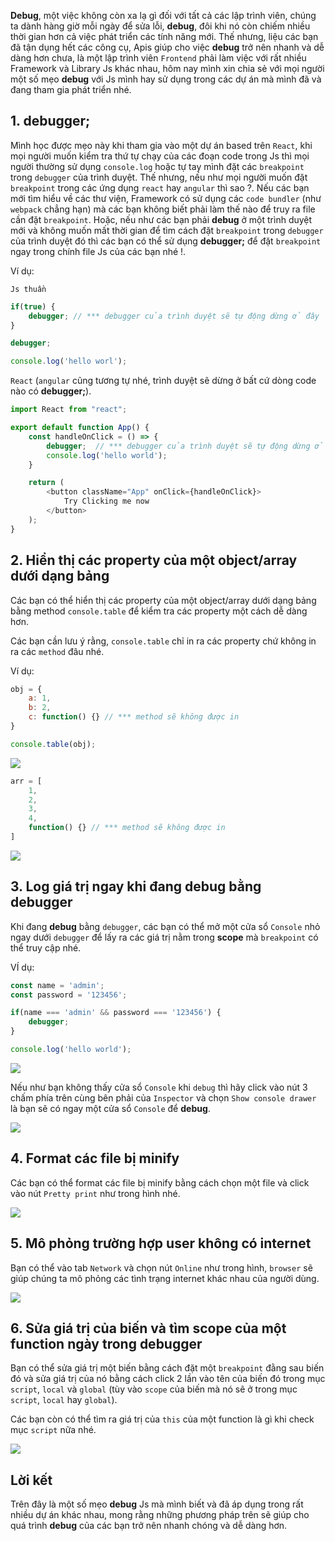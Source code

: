 **Debug**, một việc không còn xa lạ gì đối với tất cả các lập trình viên, chúng ta dành hàng giờ mỗi ngày để sửa lỗi, **debug**, đôi khi nó còn chiếm nhiều thời gian hơn cả việc phát triển các tính năng mới.  Thế nhưng, liệu các bạn đã tận dụng hết các công cụ, Apis giúp cho việc **debug** trở nên nhanh và dễ dàng hơn chưa, là một lập trình viên `Frontend` phải làm việc với rất nhiều Framework và Library Js khác nhau, hôm nay mình xin chia sẻ với mọi người một số mẹo **debug** với Js mình hay sử dụng trong các dự án mà mình đã và đang tham gia phát triển nhé.

## 1. debugger;
Mình học được mẹo này khi tham gia vào một dự án based trên `React`, khi mọi người muốn kiểm tra thứ tự chạy của các đoạn code trong Js thì mọi người thường sử dụng `console.log` hoặc tự tay mình đặt các `breakpoint` trong `debugger` của trình duyệt. Thế nhưng, nếu như mọi người muốn đặt `breakpoint` trong các ứng dụng `react` hay `angular` thì sao ?. Nếu các bạn mới tìm hiểu về các thư viện, Framework có sử dụng các `code bundler` (như `webpack` chẳng hạn) mà các bạn không biết phải làm thế nào để truy ra file cần đặt `breakpoint`. Hoặc, nếu như các bạn phải **debug** ở một trình duyệt mới và không muốn mất thời gian để tìm cách đặt `breakpoint` trong `debugger` của trình duyệt đó thì các bạn có thể sử dụng **debugger;** để đặt `breakpoint` ngay trong chính file Js của các bạn nhé !.

Ví dụ:

`Js thuần`
```js
if(true) {
    debugger; // *** debugger của trình duyệt sẽ tự động dừng ở đây
}

debugger;

console.log('hello worl');
```

`React` (`angular` cũng tương tự nhé, trình duyệt sẽ dừng ở bất cứ dòng code nào có **debugger;**).
```js
import React from "react";

export default function App() {
    const handleOnClick = () => {
        debugger;  // *** debugger của trình duyệt sẽ tự động dừng ở đây
        console.log('hello world');
    }

    return (
        <button className="App" onClick={handleOnClick}>
            Try Clicking me now
        </button>
    );
}
```

## 2. Hiển thị các property của một object/array dưới dạng bảng
Các bạn có thể hiển thị các property của một object/array dưới dạng bảng bằng method `console.table` để kiểm tra các property một cách dễ dàng hơn.

Các bạn cần lưu ý rằng, `console.table` chỉ in ra các property chứ không in ra các `method` đâu nhé.

Ví dụ:

```js
obj = {
    a: 1,
    b: 2,
    c: function() {} // *** method sẽ không được in
}

console.table(obj);
```

![](https://images.viblo.asia/2e704eeb-b22d-4176-97d7-8dd0306ffccd.png)

```js
arr = [
    1,
    2,
    3,
    4,
    function() {} // *** method sẽ không được in
]
```

![](https://images.viblo.asia/25143d45-2257-4f65-8b7c-9736230a4d0d.png)

## 3. Log giá trị ngay khi đang debug bằng debugger
Khi đang **debug** bằng `debugger`, các bạn có thể mở một cửa sổ `Console` nhỏ ngay dưới `debugger` để lấy ra các giá trị nằm trong **scope** mà `breakpoint` có thể truy cập nhé.

VÍ dụ:

```js
const name = 'admin';
const password = '123456';

if(name === 'admin' && password === '123456') {
    debugger;
}

console.log('hello world');
```

![](https://images.viblo.asia/b84574ce-4f7c-4ab7-a15b-872354842bf7.png)

Nếu như bạn không thấy cửa sổ `Console` khi `debug` thì hãy click vào nút 3 chấm phía trên cùng bên phải của `Inspector` và chọn `Show console drawer` là bạn sẽ có ngay một cửa sổ `Console` để **debug**.

![](https://images.viblo.asia/4566c72f-b555-416f-aa90-c33264aa0549.png)

## 4. Format các file bị minify
Các bạn có thể format các file bị minify bằng cách chọn một file và click vào nút `Pretty print` như trong hình nhé.

![](https://images.viblo.asia/566a1b2a-760d-4c01-b5cb-72afb136f246.png)

## 5. Mô phỏng trường hợp user không có internet
Bạn có thể vào tab `Network` và chọn nút `Online` như trong hình, `browser` sẽ giúp chúng ta mô phỏng các tình trạng internet khác nhau của người dùng.

![](https://images.viblo.asia/98486843-c8f0-46af-b99d-48a0a041c49d.png)

## 6. Sửa giá trị của biến và tìm scope của một function ngày trong debugger
Bạn có thể sửa giá trị một biến bằng cách đặt một `breakpoint` đằng sau biến đó và sửa giá trị của nó bằng cách click 2 lần vào tên của biến đó trong mục `script`, `local` và `global` (tùy vào `scope` của biến mà nó sẽ ở trong mục `script`, `local` hay `global`).

Các bạn còn có thể tìm ra giá trị của `this` của một function là gì khi check mục `script` nữa nhé.

![](https://images.viblo.asia/2e1c6b47-d1bf-492d-92a8-0b674293e2e6.png)

## Lời kết
Trên đây là một số mẹo **debug** Js mà mình biết và đã áp dụng trong rất nhiều dự án khác nhau, mong rằng những phương pháp trên sẽ giúp cho quá trình **debug** của các bạn trở nên nhanh chóng và dễ dàng hơn.